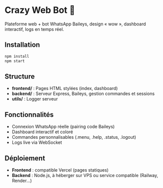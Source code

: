 # Crazy Web Bot 🤖

Plateforme web + bot WhatsApp Baileys, design « wow », dashboard interactif, logs en temps réel.

## Installation

```bash
npm install
npm start
```

## Structure

- **frontend/** : Pages HTML stylées (index, dashboard)
- **backend/** : Serveur Express, Baileys, gestion commandes et sessions
- **utils/** : Logger serveur

## Fonctionnalités

- Connexion WhatsApp réelle (pairing code Baileys)
- Dashboard interactif et coloré
- Commandes personnalisables (.menu, .help, .status, .logout)
- Logs live via WebSocket

## Déploiement

- **Frontend** : compatible Vercel (pages statiques)
- **Backend** : Node.js, à héberger sur VPS ou service compatible (Railway, Render…)
